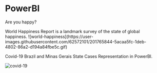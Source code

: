 # PowerBI

<p> Are you happy? </p>
World Happiness Report is a landmark survey of the state of global happiness.
![world-happiness](https://user-images.githubusercontent.com/62572101/201765844-5acaa5fc-1deb-4802-86a2-d194a84fbe5c.gif)


Covid-19 Brazil and Minas Gerais State Cases Representation in PowerBI.

![covid-19](https://user-images.githubusercontent.com/62572101/200144778-59804860-bf11-4157-ac85-468ee8a4e3be.gif)
